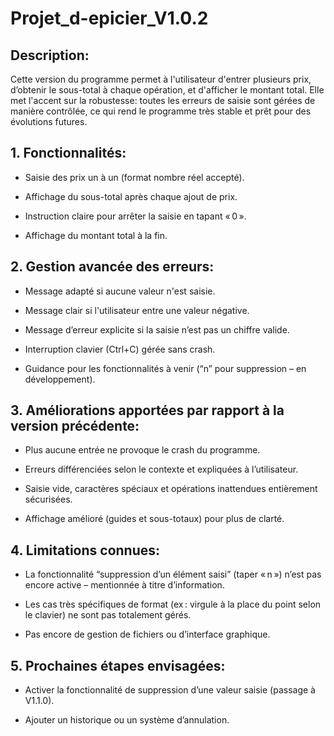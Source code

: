 # Projet_d-epicier_V1.0.2
## Description:
Cette version du programme permet à l'utilisateur d'entrer plusieurs prix, d’obtenir le sous-total à chaque opération, et d'afficher le montant total. Elle met l'accent sur la robustesse: toutes les erreurs de saisie sont gérées de manière contrôlée, ce qui rend le programme très stable et prêt pour des évolutions futures.

## 1. Fonctionnalités:
- Saisie des prix un à un (format nombre réel accepté).

- Affichage du sous-total après chaque ajout de prix.

- Instruction claire pour arrêter la saisie en tapant « 0 ».

- Affichage du montant total à la fin.

## 2. Gestion avancée des erreurs:

- Message adapté si aucune valeur n'est saisie.

- Message clair si l'utilisateur entre une valeur négative.

- Message d’erreur explicite si la saisie n’est pas un chiffre valide.

- Interruption clavier (Ctrl+C) gérée sans crash.

- Guidance pour les fonctionnalités à venir (“n” pour suppression – en développement).

## 3. Améliorations apportées par rapport à la version précédente:

- Plus aucune entrée ne provoque le crash du programme.

- Erreurs différenciées selon le contexte et expliquées à l’utilisateur.

- Saisie vide, caractères spéciaux et opérations inattendues entièrement sécurisées.

- Affichage amélioré (guides et sous-totaux) pour plus de clarté.

## 4. Limitations connues:
- La fonctionnalité “suppression d’un élément saisi” (taper « n ») n’est pas encore active – mentionnée à titre d’information.

- Les cas très spécifiques de format (ex : virgule à la place du point selon le clavier) ne sont pas totalement gérés.

- Pas encore de gestion de fichiers ou d’interface graphique.

## 5. Prochaines étapes envisagées:
- Activer la fonctionnalité de suppression d’une valeur saisie (passage à V1.1.0).

- Ajouter un historique ou un système d’annulation.

